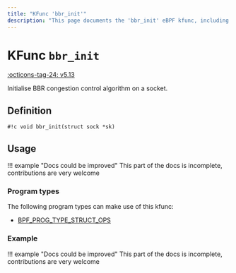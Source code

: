 ```yaml
---
title: "KFunc 'bbr_init'"
description: "This page documents the 'bbr_init' eBPF kfunc, including its definition, usage, program types that can use it, and examples."
---
```

# KFunc `bbr_init`

<!-- [FEATURE_TAG](bbr_init) -->
[:octicons-tag-24: v5.13](https://github.com/torvalds/linux/commit/e78aea8b2170be1b88c96a4d138422986a737336)
<!-- [/FEATURE_TAG] -->

Initialise BBR congestion control algorithm on a socket.

## Definition

<!-- [KFUNC_DEF] -->
`#!c void bbr_init(struct sock *sk)`
<!-- [/KFUNC_DEF] -->

## Usage

!!! example "Docs could be improved"
    This part of the docs is incomplete, contributions are very welcome

### Program types

The following program types can make use of this kfunc:

<!-- [KFUNC_PROG_REF] -->
- [BPF_PROG_TYPE_STRUCT_OPS](../program-type/BPF_PROG_TYPE_STRUCT_OPS.md)
<!-- [/KFUNC_PROG_REF] -->

### Example

!!! example "Docs could be improved"
    This part of the docs is incomplete, contributions are very welcome

